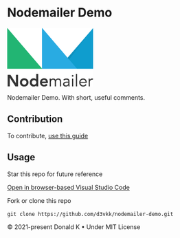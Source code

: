 # Nodemailer Demo

![Nodemailer Logo](https://github.com/d3vkk/nodemailer-demo/blob/master/nodemailer-logo.png)

Nodemailer Demo. With short, useful comments.

## Contribution

To contribute, [use this guide](https://github.com/d3vkk/open-source/blob/master/CONTRIBUTING.md)

## Usage

Star this repo for future reference

[Open in browser-based Visual Studio Code](https://vscode.dev//github/d3vkk/nodemailer-demo)

Fork or clone this repo
```
git clone https://github.com/d3vkk/nodemailer-demo.git
```

© 2021-present Donald K • Under MIT License
